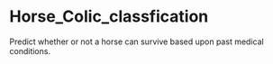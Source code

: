 # Horse_Colic_classfication
Predict whether or not a horse can survive based upon past medical conditions.

